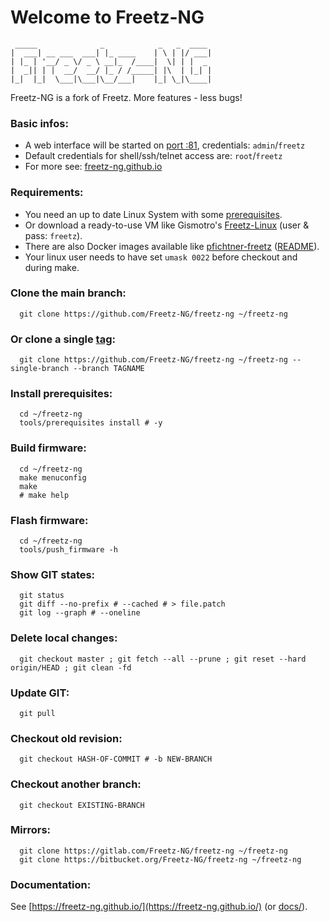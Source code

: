 # Welcome to Freetz-NG

```
 _____              _            _   _  ____
|  ___| __ ___  ___| |_ ____    | \ | |/ ___|
| |_ | '__/ _ \/ _ \ __|_  /____|  \| | |  _
|  _|| | |  __/  __/ |_ / /_____| |\  | |_| |
|_|  |_|  \___|\___|\__/___|    |_| \_|\____|

```

Freetz-NG is a fork of Freetz.
More features - less bugs!

### Basic infos:
 * A web interface will be started on [port :81](http://fritz.box:81/), credentials: `admin`/`freetz`<br>
 * Default credentials for shell/ssh/telnet access are: `root`/`freetz`<br>
 * For more see: [freetz-ng.github.io](https://freetz-ng.github.io/)

### Requirements:
 * You need an up to date Linux System with some [prerequisites](docs/PREREQUISITES/README.md).
 * Or download a ready-to-use VM like Gismotro's [Freetz-Linux](https://freetz.digital-eliteboard.com/?dir=Teamserver/Freetz/Freetz-VM/VirtualBox/) (user & pass: `freetz`).
 * There are also Docker images available like [pfichtner-freetz](https://hub.docker.com/r/pfichtner/freetz) ([README](https://github.com/pfichtner/pfichtner-freetz#readme)).
 * Your linux user needs to have set `umask 0022` before checkout and during make.

### Clone the main branch:
```
  git clone https://github.com/Freetz-NG/freetz-ng ~/freetz-ng
```

### Or clone a single [tag](../../tags):
```
  git clone https://github.com/Freetz-NG/freetz-ng ~/freetz-ng --single-branch --branch TAGNAME
```

### Install prerequisites:
```
  cd ~/freetz-ng
  tools/prerequisites install # -y
```

### Build firmware:
```
  cd ~/freetz-ng
  make menuconfig
  make
  # make help
```

### Flash firmware:
```
  cd ~/freetz-ng
  tools/push_firmware -h
```

### Show GIT states:
```
  git status
  git diff --no-prefix # --cached # > file.patch
  git log --graph # --oneline
```

### Delete local changes:
```
  git checkout master ; git fetch --all --prune ; git reset --hard origin/HEAD ; git clean -fd
```

### Update GIT:
```
  git pull
```

### Checkout old revision:
```
  git checkout HASH-OF-COMMIT # -b NEW-BRANCH
```
### Checkout another branch:
```
  git checkout EXISTING-BRANCH
```

### Mirrors:
```
  git clone https://gitlab.com/Freetz-NG/freetz-ng ~/freetz-ng
  git clone https://bitbucket.org/Freetz-NG/freetz-ng ~/freetz-ng
```

### Documentation:
See [https://freetz-ng.github.io/](https://freetz-ng.github.io/) (or [docs/](docs/README.md)).

